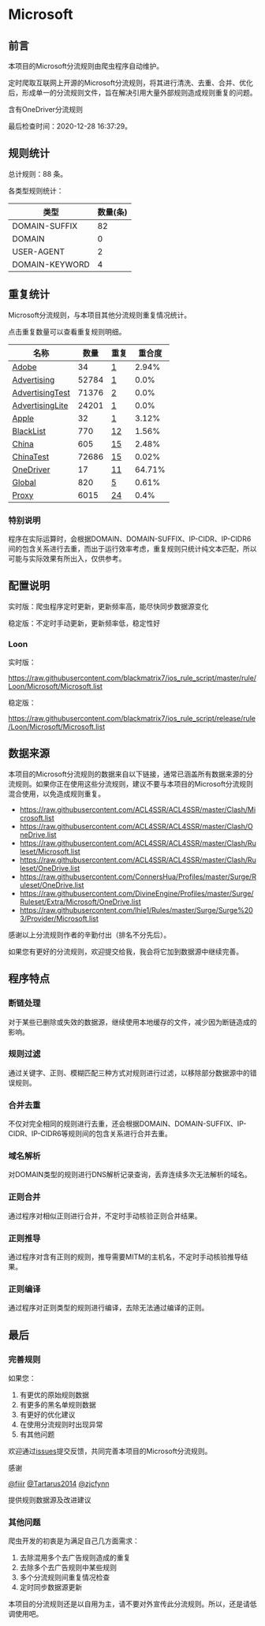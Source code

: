# Microsoft

## 前言

本项目的Microsoft分流规则由爬虫程序自动维护。

定时爬取互联网上开源的Microsoft分流规则，将其进行清洗、去重、合并、优化后，形成单一的分流规则文件，旨在解决引用大量外部规则造成规则重复的问题。

含有OneDriver分流规则



最后检查时间：2020-12-28 16:37:29。

## 规则统计

总计规则：88 条。

各类型规则统计：

| 类型 | 数量(条) |
| ---- | ---- |
| DOMAIN-SUFFIX | 82 |
| DOMAIN | 0 |
| USER-AGENT | 2 |
| DOMAIN-KEYWORD | 4 |
## 重复统计

Microsoft分流规则，与本项目其他分流规则重复情况统计。

点击重复数量可以查看重复规则明细。

| 名称 | 数量 | 重复 | 重合度 |
| ---- | ---- | ---- | ------ |
|  [Adobe](https://github.com/blackmatrix7/ios_rule_script/tree/master/rule/Loon/Adobe)    | 34   | [1](https://raw.githubusercontent.com/blackmatrix7/ios_rule_script/master/rule/Loon/Microsoft/Repeat.list)   |   2.94% |
|  [Advertising](https://github.com/blackmatrix7/ios_rule_script/tree/master/rule/Loon/Advertising)    | 52784   | [1](https://raw.githubusercontent.com/blackmatrix7/ios_rule_script/master/rule/Loon/Microsoft/Repeat.list)   |   0.0% |
|  [AdvertisingTest](https://github.com/blackmatrix7/ios_rule_script/tree/master/rule/Loon/AdvertisingTest)    | 71376   | [2](https://raw.githubusercontent.com/blackmatrix7/ios_rule_script/master/rule/Loon/Microsoft/Repeat.list)   |   0.0% |
|  [AdvertisingLite](https://github.com/blackmatrix7/ios_rule_script/tree/master/rule/Loon/AdvertisingLite)    | 24201   | [1](https://raw.githubusercontent.com/blackmatrix7/ios_rule_script/master/rule/Loon/Microsoft/Repeat.list)   |   0.0% |
|  [Apple](https://github.com/blackmatrix7/ios_rule_script/tree/master/rule/Loon/Apple)    | 32   | [1](https://raw.githubusercontent.com/blackmatrix7/ios_rule_script/master/rule/Loon/Microsoft/Repeat.list)   |   3.12% |
|  [BlackList](https://github.com/blackmatrix7/ios_rule_script/tree/master/rule/Loon/BlackList)    | 770   | [12](https://raw.githubusercontent.com/blackmatrix7/ios_rule_script/master/rule/Loon/Microsoft/Repeat.list)   |   1.56% |
|  [China](https://github.com/blackmatrix7/ios_rule_script/tree/master/rule/Loon/China)    | 605   | [15](https://raw.githubusercontent.com/blackmatrix7/ios_rule_script/master/rule/Loon/Microsoft/Repeat.list)   |   2.48% |
|  [ChinaTest](https://github.com/blackmatrix7/ios_rule_script/tree/master/rule/Loon/ChinaTest)    | 72686   | [15](https://raw.githubusercontent.com/blackmatrix7/ios_rule_script/master/rule/Loon/Microsoft/Repeat.list)   |   0.02% |
|  [OneDriver](https://github.com/blackmatrix7/ios_rule_script/tree/master/rule/Loon/OneDriver)    | 17   | [11](https://raw.githubusercontent.com/blackmatrix7/ios_rule_script/master/rule/Loon/Microsoft/Repeat.list)   |   64.71% |
|  [Global](https://github.com/blackmatrix7/ios_rule_script/tree/master/rule/Loon/Global)    | 820   | [5](https://raw.githubusercontent.com/blackmatrix7/ios_rule_script/master/rule/Loon/Microsoft/Repeat.list)   |   0.61% |
|  [Proxy](https://github.com/blackmatrix7/ios_rule_script/tree/master/rule/Loon/Proxy)    | 6015   | [24](https://raw.githubusercontent.com/blackmatrix7/ios_rule_script/master/rule/Loon/Microsoft/Repeat.list)   |   0.4% |
### 特别说明
程序在实际运算时，会根据DOMAIN、DOMAIN-SUFFIX、IP-CIDR、IP-CIDR6间的包含关系进行去重，而出于运行效率考虑，重复规则只统计纯文本匹配，所以可能与实际效果有所出入，仅供参考。

## 配置说明

实时版：爬虫程序定时更新，更新频率高，能尽快同步数据源变化

稳定版：不定时手动更新，更新频率低，稳定性好

### Loon 
实时版：

https://raw.githubusercontent.com/blackmatrix7/ios_rule_script/master/rule/Loon/Microsoft/Microsoft.list

稳定版：

https://raw.githubusercontent.com/blackmatrix7/ios_rule_script/release/rule/Loon/Microsoft/Microsoft.list

## 数据来源

本项目的Microsoft分流规则的数据来自以下链接，通常已涵盖所有数据来源的分流规则。如果你正在使用这些分流规则，建议不要与本项目的Microsoft分流规则混合使用，以免造成规则重复。

- https://raw.githubusercontent.com/ACL4SSR/ACL4SSR/master/Clash/Microsoft.list
- https://raw.githubusercontent.com/ACL4SSR/ACL4SSR/master/Clash/OneDrive.list
- https://raw.githubusercontent.com/ACL4SSR/ACL4SSR/master/Clash/Ruleset/Microsoft.list
- https://raw.githubusercontent.com/ACL4SSR/ACL4SSR/master/Clash/Ruleset/OneDrive.list
- https://raw.githubusercontent.com/ConnersHua/Profiles/master/Surge/Ruleset/OneDrive.list
- https://raw.githubusercontent.com/DivineEngine/Profiles/master/Surge/Ruleset/Extra/Microsoft/OneDrive.list
- https://raw.githubusercontent.com/lhie1/Rules/master/Surge/Surge%203/Provider/Microsoft.list


感谢以上分流规则作者的辛勤付出（排名不分先后）。

如果您有更好的分流规则，欢迎提交给我，我会将它加到数据源中继续完善。

## 程序特点

### 断链处理

对于某些已删除或失效的数据源，继续使用本地缓存的文件，减少因为断链造成的影响。

### 规则过滤

通过关键字、正则、模糊匹配三种方式对规则进行过滤，以移除部分数据源中的错误规则。

### 合并去重

不仅对完全相同的规则进行去重，还会根据DOMAIN、DOMAIN-SUFFIX、IP-CIDR、IP-CIDR6等规则间的包含关系进行合并去重。

### 域名解析

对DOMAIN类型的规则进行DNS解析记录查询，丢弃连续多次无法解析的域名。

### 正则合并

通过程序对相似正则进行合并，不定时手动核验正则合并结果。

### 正则推导

通过程序对含有正则的规则，推导需要MITM的主机名，不定时手动核验推导结果。

### 正则编译

通过程序对正则类型的规则进行编译，去除无法通过编译的正则。

## 最后

### 完善规则

如果您：

1. 有更优的原始规则数据
2. 有更多的黑名单规则数据
3. 有更好的优化建议
4. 在使用分流规则时出现异常
5. 有其他问题

欢迎通过[issues](https://github.com/blackmatrix7/ios_rule_script/issues/new)提交反馈，共同完善本项目的Microsoft分流规则。

感谢

[@fiiir](https://github.com/fiiir) [@Tartarus2014](https://github.com/Tartarus2014) [@zjcfynn](https://github.com/zjcfynn) 

提供规则数据源及改进建议

### 其他问题

爬虫开发的初衷是为满足自己几方面需求：

1. 去除混用多个去广告规则造成的重复
2. 去除多个去广告规则中某些规则
3. 多个分流规则间重复情况检查
4. 定时同步数据源更新

本项目的分流规则还是以自用为主，请不要对外宣传此分流规则。所以，还是请低调使用吧。